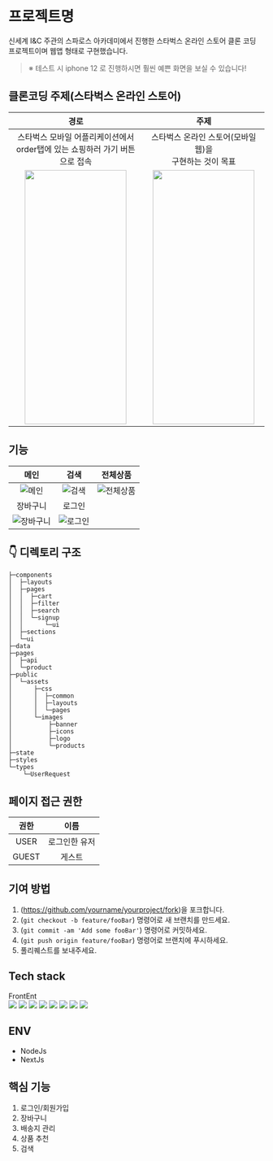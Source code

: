 # 프로젝트명
신세계 I&C 주관의 스파로스 아카데미에서 진행한 스타벅스 온라인 스토어 클론 코딩 프로젝트이며 웹앱 형태로 구현했습니다.
> ※ 테스트 시 iphone 12 로 진행하시면 훨씬 예쁜 화면을 보실 수 있습니다!


## 클론코딩 주제(스타벅스 온라인 스토어)
|경로|주제|
|:-:|:-:|
|스타벅스 모바일 어플리케이션에서<br>order탭에 있는 쇼핑하러 가기 버튼으로 접속|스타벅스 온라인 스토어(모바일 웹)을<br>구현하는 것이 목표|
|<img src = "https://user-images.githubusercontent.com/90381800/228540848-46946a3f-5507-4e2f-a11f-bf9510330504.png" width="200px" height="500px">|<img src = "https://user-images.githubusercontent.com/90381800/228541721-2c4df1d0-b1cd-47bc-90f9-d6bcc1575a67.png" width="200px" height="500px">|


## 기능

|메인|검색|전체상품|
|:-:|:-:|:-:|
|![메인](https://user-images.githubusercontent.com/90381800/230259182-1ebc2ebd-1f73-4098-a91e-7191a5c761dd.gif)|![검색](https://user-images.githubusercontent.com/90381800/230259196-ed1c184c-22b2-4651-8be3-7fad85df4e02.gif)|![전체상품](https://user-images.githubusercontent.com/90381800/230259207-c4ebd1b2-57eb-4454-8c21-1803fcdaed7a.gif)|
|장바구니|로그인|
|![장바구니](https://user-images.githubusercontent.com/90381800/230259251-f9289e83-f3c5-42c9-8469-c0f7cd79ab14.gif)|![로그인](https://user-images.githubusercontent.com/90381800/230259259-62c5a510-7396-4d83-b75c-2e429b79ff76.gif)|


## 👇 디렉토리 구조
```
├─components
│  ├─layouts
│  ├─pages
│  │  ├─cart
│  │  ├─filter
│  │  ├─search
│  │  └─signup
│  │      └─ui
│  ├─sections
│  └─ui
├─data
├─pages
│  ├─api
│  └─product
├─public
│  └─assets
│      ├─css
│      │  ├─common
│      │  ├─layouts
│      │  └─pages
│      └─images
│          ├─banner
│          ├─icons
│          ├─logo
│          └─products
├─state
├─styles
└─types
    └─UserRequest
```


## 페이지 접근 권한
|권한|이름|
|:-:|:-:|
|USER|로그인한 유저|
|GUEST|게스트|


## 기여 방법

1. (<https://github.com/yourname/yourproject/fork>)을 포크합니다.
2. (`git checkout -b feature/fooBar`) 명령어로 새 브랜치를 만드세요.
3. (`git commit -am 'Add some fooBar'`) 명령어로 커밋하세요.
4. (`git push origin feature/fooBar`) 명령어로 브랜치에 푸시하세요. 
5. 풀리퀘스트를 보내주세요.

## Tech stack
FrontEnt  
<img src="https://img.shields.io/badge/React-61DAFB?style=flat&logo=React&logoColor=white" />
<img src="https://img.shields.io/badge/Next.js-000000?style=flat&logo=Next.js&logoColor=white" />
<img src="https://img.shields.io/badge/TypeScript-3178C6?style=flat&logo=TypeScript&logoColor=white" />
<img src="https://img.shields.io/badge/Recoil-5A29E4?style=flat&logo=Recoil&logoColor=white" />
<img src="https://img.shields.io/badge/Axios-000000?style=flat&logo=Axios&logoColor=white" />
<img src="https://img.shields.io/badge/HTML5-E34F26?style=flat&logo=HTML5&logoColor=white" />
<img src="https://img.shields.io/badge/CSS3-1572B6?style=flat&logo=CSS3&logoColor=white" />
<img src="https://img.shields.io/badge/JavaScript-F7DF1E?style=flat&logo=JavaScript&logoColor=white" />


<!-- Markdown link & img dfn's -->
[npm-image]: https://img.shields.io/npm/v/datadog-metrics.svg?style=flat-square
[npm-url]: https://npmjs.org/package/datadog-metrics
[npm-downloads]: https://img.shields.io/npm/dm/datadog-metrics.svg?style=flat-square
[travis-image]: https://img.shields.io/travis/dbader/node-datadog-metrics/master.svg?style=flat-square
[travis-url]: https://travis-ci.org/dbader/node-datadog-metrics
[wiki]: https://github.com/yourname/yourproject/wiki

## ENV
* NodeJs
* NextJs

## 핵심 기능

1. 로그인/회원가입
2. 장바구니
3. 배송지 관리
4. 상품 추천
5. 검색

